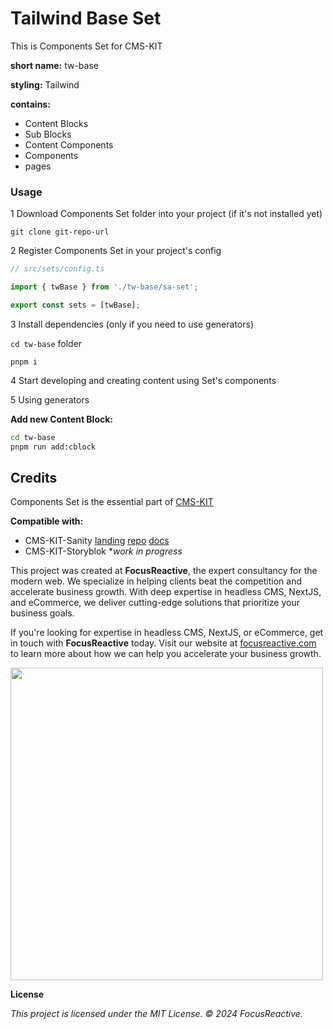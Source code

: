 # Tailwind Base Set

This is Components Set for CMS-KIT

**short name:** tw-base

**styling:** Tailwind

**contains:**

- Content Blocks
- Sub Blocks
- Content Components
- Components
- pages

### Usage

1 Download Components Set folder into your project (if it's not installed yet)

`git clone git-repo-url`

2 Register Components Set in your project's config

```ts
// src/sets/config.ts

import { twBase } from './tw-base/sa-set';

export const sets = [twBase];
```

3 Install dependencies (only if you need to use generators)

`cd tw-base` folder

`pnpm i`

4 Start developing and creating content using Set's components

5 Using generators

**Add new Content Block:**

```sh
cd tw-base
pnpm run add:cblock
```

## Credits

Components Set is the essential part of [CMS-KIT](https://github.com/focusreactive/cms-kit)

**Compatible with:**

- CMS-KIT-Sanity [landing](https://focusreactive.com/cms-kit-focusreactive/) [repo](https://github.com/focusreactive/cms-kit-sanity) [docs](https://github.com/focusreactive/cms-kit-sanity/wiki/init_system)
- CMS-KIT-Storyblok **work in progress*

This project was created at **FocusReactive**, the expert consultancy for the modern web. We specialize in helping clients beat the competition and accelerate business growth. With deep expertise in headless CMS, NextJS, and eCommerce, we deliver cutting-edge solutions that prioritize your business goals.

If you're looking for expertise in headless CMS, NextJS, or eCommerce, get in touch with **FocusReactive** today. Visit our website at [focusreactive.com](https://focusreactive.com/) to learn more about how we can help you accelerate your business growth.

<image src="https://github.com/focusreactive/MVP-NextJS13-New-Features/assets/14885189/7c67e385-3f79-43e3-ba27-bada1ebddf03" width="500px"/>

**License**

_This project is licensed under the MIT License. © 2024 FocusReactive._
